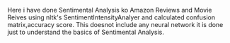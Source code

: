 Here i have done Sentimental Analysis ko Amazon Reviews and Movie Reives using nltk's SentimentIntensityAnalyer and calculated confusion matrix,accuracy score.
This doesnot include any neural network it is done just to understand the basics of Sentimental Analysis.
